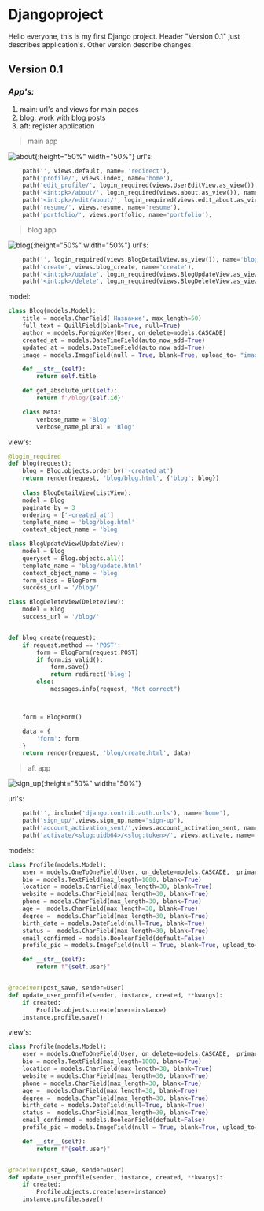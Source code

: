# Djangoproject
Hello everyone, this is my first Django project. Header "Version 0.1" just describes application's. Other version describe changes.
## Version 0.1
### ***App's:***
1. main: url's and views for main pages
2. blog: work with blog posts
3. aft: register application
> main app
> 
![about](https://sun9-2.userapi.com/impg/kFCYYUb3ECAdBcHJ1-fX6o4KXTCZaMix9BYFrQ/yZD2Br2KJ_g.jpg?size=1202x556&quality=96&sign=3b1df733ce1836e0fd6c03ceca3e5112&type=album){:height="50%" width="50%"}
url's:
```python
    path('', views.default, name= 'redirect'),
    path('profile/', views.index, name='home'),
    path('edit_profile/', login_required(views.UserEditView.as_view()), name='edit_profile'),
    path('<int:pk>/about/', login_required(views.about.as_view()), name='about'),
    path('<int:pk>/edit/about/', login_required(views.edit_about.as_view()), name='about_edit'),
    path('resume/', views.resume, name='resume'),
    path('portfolio/', views.portfolio, name='portfolio'),
```
> blog app
> 
![blog](https://sun9-63.userapi.com/impg/oHksNnSsCDBr1v8fpdcmLGzWxk77b66nj-oQVQ/1M7UuGRbAZo.jpg?size=1356x532&quality=96&sign=efcc38e35e1eb002efc99f21a72ae8fa&type=album){:height="50%" width="50%"}
url's:
```python
    path('', login_required(views.BlogDetailView.as_view()), name='blog'),
    path('create', views.blog_create, name='create'),
    path('<int:pk>/update', login_required(views.BlogUpdateView.as_view()), name='blog_update'),
    path('<int:pk>/delete', login_required(views.BlogDeleteView.as_view()), name='blog_delete'),
```
model:
```python
class Blog(models.Model):
    title = models.CharField('Название', max_length=50)
    full_text = QuillField(blank=True, null=True)
    author = models.ForeignKey(User, on_delete=models.CASCADE)
    created_at = models.DateTimeField(auto_now_add=True)
    updated_at = models.DateTimeField(auto_now_add=True)
    image = models.ImageField(null = True, blank=True, upload_to= "images/")

    def __str__(self):
        return self.title

    def get_absolute_url(self):
        return f'/blog/{self.id}'

    class Meta:
        verbose_name = 'Blog'
        verbose_name_plural = 'Blog'
```
view's:
```python
@login_required
def blog(request):
    blog = Blog.objects.order_by('-created_at')
    return render(request, 'blog/blog.html', {'blog': blog})
    
    class BlogDetailView(ListView):
    model = Blog
    paginate_by = 3
    ordering = ['-created_at']
    template_name = 'blog/blog.html'
    context_object_name = 'blog'

class BlogUpdateView(UpdateView):
    model = Blog
    queryset = Blog.objects.all()
    template_name = 'blog/update.html'
    context_object_name = 'blog'
    form_class = BlogForm
    success_url = '/blog/'

class BlogDeleteView(DeleteView):
    model = Blog
    success_url = '/blog/'


def blog_create(request):
    if request.method == 'POST':
        form = BlogForm(request.POST)
        if form.is_valid():
            form.save()
            return redirect('blog')
        else:
            messages.info(request, "Not correct")



    form = BlogForm()

    data = {
        'form': form
    }
    return render(request, 'blog/create.html', data)
```
> aft app
> 
![sign_up](https://sun9-47.userapi.com/impg/o7tVwD2ZIi1GPmlXdi7fjUxlqRg4p1nzab4-Sw/62WFpMpg2h0.jpg?size=554x605&quality=96&sign=d863569274a57c35ea97b74b1d46224b&type=album){:height="50%" width="50%"}

url's:
```python
    path('', include('django.contrib.auth.urls'), name='home'),
    path('sign_up/',views.sign_up,name="sign-up"),
    path('account_activation_sent/',views.account_activation_sent, name='account_activation_sent'),
    path('activate/<slug:uidb64>/<slug:token>/', views.activate, name='activate')
```
models:
```python
class Profile(models.Model):
    user = models.OneToOneField(User, on_delete=models.CASCADE,  primary_key = True)
    bio = models.TextField(max_length=1000, blank=True)
    location = models.CharField(max_length=30, blank=True)
    website = models.CharField(max_length=30, blank=True)
    phone = models.CharField(max_length=30, blank=True)
    age =  models.CharField(max_length=30, blank=True)
    degree =  models.CharField(max_length=30, blank=True)
    birth_date = models.DateField(null=True, blank=True)
    status =  models.CharField(max_length=30, blank=True)
    email_confirmed = models.BooleanField(default=False)
    profile_pic = models.ImageField(null = True, blank=True, upload_to= "images/profile")

    def __str__(self):
        return f"{self.user}"


@receiver(post_save, sender=User)
def update_user_profile(sender, instance, created, **kwargs):
    if created:
        Profile.objects.create(user=instance)
    instance.profile.save()

```
view's:
```python
class Profile(models.Model):
    user = models.OneToOneField(User, on_delete=models.CASCADE,  primary_key = True)
    bio = models.TextField(max_length=1000, blank=True)
    location = models.CharField(max_length=30, blank=True)
    website = models.CharField(max_length=30, blank=True)
    phone = models.CharField(max_length=30, blank=True)
    age =  models.CharField(max_length=30, blank=True)
    degree =  models.CharField(max_length=30, blank=True)
    birth_date = models.DateField(null=True, blank=True)
    status =  models.CharField(max_length=30, blank=True)
    email_confirmed = models.BooleanField(default=False)
    profile_pic = models.ImageField(null = True, blank=True, upload_to= "images/profile")

    def __str__(self):
        return f"{self.user}"


@receiver(post_save, sender=User)
def update_user_profile(sender, instance, created, **kwargs):
    if created:
        Profile.objects.create(user=instance)
    instance.profile.save()

```
